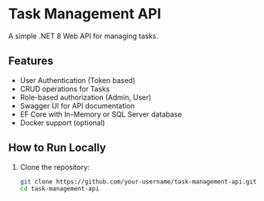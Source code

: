 # Task Management API

A simple .NET 8 Web API for managing tasks.

## Features
- User Authentication (Token based)
- CRUD operations for Tasks
- Role-based authorization (Admin, User)
- Swagger UI for API documentation
- EF Core with In-Memory or SQL Server database
- Docker support (optional)

## How to Run Locally

1. Clone the repository:
   ```bash
   git clone https://github.com/your-username/task-management-api.git
   cd task-management-api
